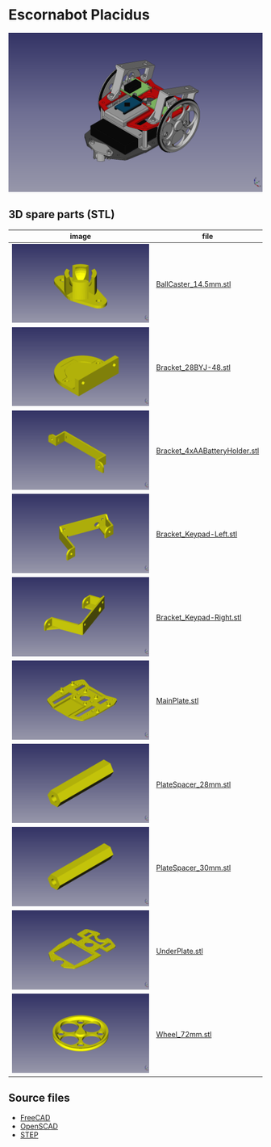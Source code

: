 
# Escornabot Placidus

![Escornabot Placidus](Placidus.png)

## 3D spare parts (STL)

image         | file
------------- | -------------
![BallCaster_14.5mm.stl](img/BallCaster_14.5mm.png) | [BallCaster_14.5mm.stl](STL/BallCaster_14.5mm.stl)
![Bracket_28BYJ-48.stl](img/Bracket_28BYJ-48.png) | [Bracket_28BYJ-48.stl](STL/Bracket_28BYJ-48.stl)
![Bracket_4xAABatteryHolder.stl](img/Bracket_4xAABatteryHolder.png) | [Bracket_4xAABatteryHolder.stl](STL/Bracket_4xAABatteryHolder.stl)
![Bracket_Keypad-Left.stl](img/Bracket_Keypad-Left.png) | [Bracket_Keypad-Left.stl](STL/Bracket_Keypad-Left.stl)
![Bracket_Keypad-Right.stl](img/Bracket_Keypad-Right.png) | [Bracket_Keypad-Right.stl](STL/Bracket_Keypad-Right.stl)
![MainPlate.stl](img/MainPlate.png) | [MainPlate.stl](STL/MainPlate.stl)
![PlateSpacer_28mm.stl](img/PlateSpacer_28mm.png) | [PlateSpacer_28mm.stl](STL/PlateSpacer_28mm.stl)
![PlateSpacer_30mm.stl](img/PlateSpacer_30mm.png) | [PlateSpacer_30mm.stl](STL/PlateSpacer_30mm.stl)
![UnderPlate.stl](img/UnderPlate.png) | [UnderPlate.stl](STL/UnderPlate.stl)
![Wheel_72mm.stl](img/Wheel_72mm.png) | [Wheel_72mm.stl](STL/Wheel_72mm.stl)


## Source files

  * [FreeCAD](FreeCAD)
  * [OpenSCAD](OpenSCAD)
  * [STEP](STEP)

